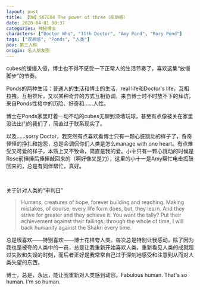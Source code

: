 ```yaml
---
layout: post
title: 【DW】S07E04 The power of three（观后感）
date: 2020-04-01 00:37
categories: 神秘博士
characters: ["Doctor Who", "11th Doctor", "Amy Pond", "Rory Pond"]
tags: ["观后感", "Ponds", "人类"]
pov: 第三人称
origin: 名人朋友圈
---
```


cubes的缓慢入侵，博士也不得不感受一下正常人的生活节奏了，喜欢这集“放慢脚步”的节奏。

Ponds的两种生活：普通人的生活和博士的生活，real life和Doctor's life，互相拉拽，互相排斥，又以某种奇异的方式互相协调，来自博士时不时放不下的拜访，来自Ponds性格中的历险、好奇和……人性。

博士在Ponds家里盯着一动不动的cubes无聊到漆墙玩球，甚至有点像被关在家里没法出门的我们了，简直过于联系现实了。

以及……sorry Doctor，我突然有点喜欢看博士只有一颗心脏跳动的样子了，奇奇怪怪的挣扎和抱怨，总是会调侃你们人类是怎么manage with one heart。有点难受又可爱的样子，本质上又不致命，简直是我的爱。小十只有一颗心跳动的时候是Rose前捶捶后捶捶敲回来的（啊好像又是刀），这里的小十一是Amy帮忙电击捣鼓回来的，总是有同伴帮忙，真好。

<br>

关于针对人类的“审判日”

> Humans, creatures of hope, forever building and reaching. Making mistakes, of course, every life form does, but, they learn. And they strive for greater and they achieve it. You want the tally? Put their achievement against their failings, through the whole of time, I will back humanity against the Shakri every time.

总是很喜欢——特别喜欢——博士花样夸人类。每次总是特别让我感动，除了因为我也是被夸的人类中的一员，总是让我重新开始喜欢人类，重新看见人类的成就超过失败和失误的时刻，而后者正好是我常常自己过于深刻地感受和注意到从而对人类失望的东西。

博士，总是，永远，能让我重新对人类感到动容。Fabulous human. That's so human. I'm so human.
